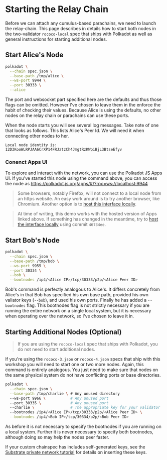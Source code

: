 # Starting the Relay Chain

Before we can attach any cumulus-based parachains, we need to launch the relay-chain. This page describes in details how
to start both nodes in the two-validator `rococo-local` spec that ships with Polkadot as well as general instructions
for starting additional nodes.

## Start Alice's Node

```bash
polkadot \
  --chain spec.json \
  --base-path /tmp/alice \
  --ws-port 9944 \
  --port 30333 \
  --alice
```

The port and websocket part specified here are the defaults and thus those flags can be omitted. However I've chosen to
leave them in the enforce the habit of checking their values. Because Alice is using the defaults, no other nodes on the
relay chain or parachains can use these ports.

When the node starts you will see several log messages. Take note of one that looks as follows. This lists Alice's Peer
Id. We will need it when connecting other nodes to her.

```
Local node identity is: 12D3KooWLRPJAA6CrXP14FRJztzCh4JmgtRzKWpiBjL3BtseEfyv
```

### Conenct Apps UI

To explore and interact with the network, you can use the Polkadot JS Apps UI. If you've started this node using the
command above, you can access the node as https://polkadot.js.org/apps/#/?rpc=ws://localhost:9944

> Some browsers, notably Firefox, will not connect to a local node from an https website. An easy work around is to try
> another browser, like Chromium. Another option is to
> [host this interface locally](https://github.com/polkadot-js/apps#development).

> At time of writing, this demo works with the hosted version of Apps linked above. If something has changed in the
> meantime, try to [host the interface locally](https://github.com/polkadot-js/apps#development) using commit `46734ee`.

## Start Bob's Node

```bash
polkadot \
  --chain spec.json \
  --base-path /tmp/bob \
  --ws-port 9955 \
  --port 30334 \
  --bob \
  --bootnodes /ip4/<Alice IP>/tcp/30333/p2p/<Alice Peer ID>
```

Bob's command is perfectly analogous to Alice's. It differs concretely from Alice's in that Bob has specified his own
base path, provided his own valiator keys (`--bob`), and used his own ports. Finally he has added a `--bootnodes` flag.
This bootnodes flag is not strictly necessary if you are running the entire network on a single local system, but it is
necessary when operating over the network, so I've chosen to leave it in.

## Starting Additional Nodes (Optional)

> If you are using the `rococo-local` spec that ships with Polkadot, you do not need to start additional nodes.

If you're using the `rococo-3.json` or `rococo-4.json` specs that ship with this workshop you will need to start one or
two more nodes. Again, this command is entirely analogous. You just need to make sure that nodes on the same physical
system do not have conflicting ports or base directories.

```bash
polkadot \
  --chain spec.json \
  --base-path /tmp/charlie \ # Any unused directory
  --ws-port 9966 \           # Any unused port
  --port 30335 \             # Any unused port
  --charlie \                # The appropriate key for your validator
  --bootnodes /ip4/<Alice IP>/tcp/30333/p2p/<Alice Peer ID> \
  --bootnodes /ip4/<Bob IP>/tcp/30334/p2p/<Bob Peer ID>
```

As before it is not necessary to specify the bootnodes if you are running on a local system. Further it is never
necessary to specify both bootnodes, although doing so may help the nodes peer faster.

If your custom chainspec has includes self-generated keys, see the
[Substrate private network tutorial](https://substrate.dev/docs/en/tutorials/start-a-private-network/customchain#add-keys-to-keystore)
for details on inserting these keys.
